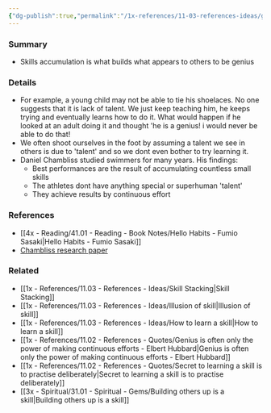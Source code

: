 ```yaml
---
{"dg-publish":true,"permalink":"/1x-references/11-03-references-ideas/genius-versus-skill-accumulation/","dgShowBacklinks":false}
---
```



### Summary
- Skills accumulation is what builds what appears to others to be genius

### Details
- For example, a young child may not be able to tie his shoelaces. No one suggests that it is lack of talent. We just keep teaching him, he keeps trying and eventually learns how to do it. What would happen if he looked at an adult doing it and thought 'he is a genius! i would never be able to do that!
- We often shoot ourselves in the foot by assuming a talent we see in others is due to 'talent' and so we dont even bother to try learning it.
- Daniel Chambliss studied swimmers for many years. His findings:
	- Best performances are the result of accumulating countless small skills
	- The athletes dont have anything special or superhuman 'talent'
	- They achieve results by continuous effort

### References
- [[4x - Reading/41.01 - Reading - Book Notes/Hello Habits - Fumio Sasaki\|Hello Habits - Fumio Sasaki]]
- [Chambliss research paper](https://academics.hamilton.edu/documents/themundanityofexcellence.pdf)

### Related
- [[1x - References/11.03 - References - Ideas/Skill Stacking\|Skill Stacking]]
- [[1x - References/11.03 - References - Ideas/Illusion of skill\|Illusion of skill]]
- [[1x - References/11.03 - References - Ideas/How to learn a skill\|How to learn a skill]]
- [[1x - References/11.02 - References - Quotes/Genius is often only the power of making continuous efforts - Elbert Hubbard\|Genius is often only the power of making continuous efforts - Elbert Hubbard]]
- [[1x - References/11.02 - References - Quotes/Secret to learning a skill is to practise deliberately\|Secret to learning a skill is to practise deliberately]]
- [[3x - Spiritual/31.01 - Spiritual - Gems/Building others up is a skill\|Building others up is a skill]]